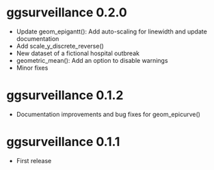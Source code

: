 # ggsurveillance 0.2.0

-   Update geom_epigantt(): Add auto-scaling for linewidth and update documentation
-   Add scale_y_discrete_reverse()
-   New dataset of a fictional hospital outbreak
-   geometric_mean(): Add an option to disable warnings
-   Minor fixes

# ggsurveillance 0.1.2

-   Documentation improvements and bug fixes for geom_epicurve()

# ggsurveillance 0.1.1

-   First release
